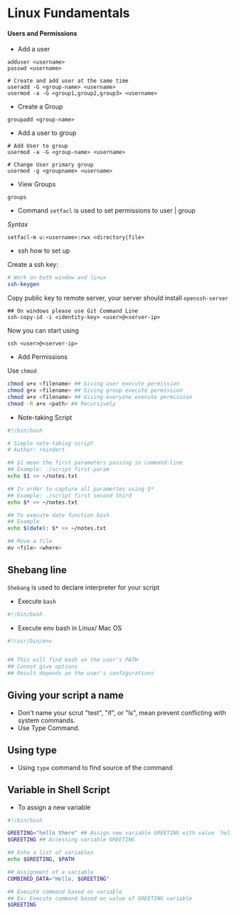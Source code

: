 # Linux Fundamentals

#### Users and Permissions

* Add a user

```
adduser <username>
passwd <username>

# Create and add user at the same time
useradd -G <group-name> <username>
usermod -a -G <group1,group2,group3> <username>
```

* Create a Group

```
groupadd <group-name>
```

* Add a user to group

```
# Add User to group
usermod -a -G <group-name> <username>

# Change User primary group
usermod -g <groupname> <username>
```

* View Groups

```
groups
```

* Command `setfacl` is used to set permissions to user | group

*Syntax*
```
setfacl-m u:<username>:rwx <directory|file>
```

* ssh how to set up

Create a ssh key:

```bash
# Work on both window and linux
ssh-keygen
```

Copy public key to remote server, your server should install `openssh-server`
```
## On windows please use Git Command Line
ssh-copy-id -i <identity-key> <user>@<server-ip>
```

Now you can start using 

```
ssh <user>@<server-ip>
```

* Add Permissions

Use `chmod`

```bash
chmod u+x <filename> ## Giving user execute permission
chmod g+x <filename> ## Giving group execute permission
chmod a+x <filename> ## Giving everyone execute permission
chmod -R a+x <path> ## Recursively
```

* Note-taking Script

```bash
#!/bin/bash

# Simple note-taking script
# Author: reindert

## $1 mean the first parameters passing in command-line
## Example: ./script first-param
echo $1 >> ~/notes.txt

## In order to capture all paramertes using $*
## Example: ./script first second third
echo $* >> ~/notes.txt

## To execute date function bash
## Example
echo $(date): $* >> ~/notes.txt

## Move a file
mv <file> <where>
```

## Shebang line

`Shebang` is used to declare interpreter for your script

* Execute `bash`

```bash
#!/bin/bash
```
 
* Execute env bash in Linux/ Mac OS

```bash
#!/usr/bin/env


## This will find bash on the user's PATH
## Connot give options
## Result depends on the user's configurations
```

## Giving your script a name

* Don't name your scrut "test", "if", or "ls", mean prevent conflicting with system commands.
* Use Type Command.

## Using type

* Using `type` command to find source of the command

## Variable in Shell Script

* To assign a new variable

```bash
#!/bin/bash

GREETING="hello there" ## Assign new variable GREETING with value `hello there`
$GREETING ## Accessing variable GREETING

## Echo a list of variables
echo $GREETING, $PATH

## Assignment of a variable
COMBINED_DATA="Hello, $GREETING"

## Execute command based on variable
## Ex: Execute command based on value of GREETING variable
$GREETING 
```

